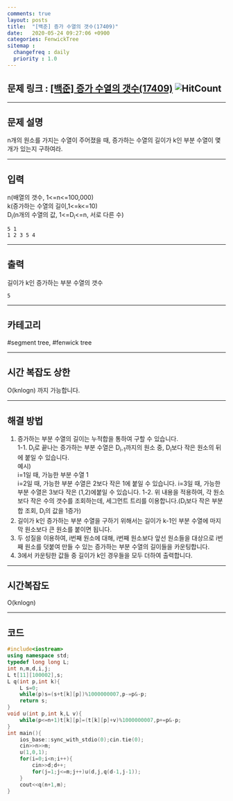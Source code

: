 ```yaml
---
comments: true
layout: posts
title:  "[백준] 증가 수열의 갯수(17409)"
date:   2020-05-24 09:27:06 +0900
categories: FenwickTree
sitemap :
  changefreq : daily
  priority : 1.0
---
```

## 문제 링크 : [[백준] 증가 수열의 갯수(17409)](https://www.acmicpc.net/problem/17409) ![HitCount](http://hits.dwyl.com/lastknight00.github.io/17409.svg)  

---

## 문제 설명
n개의 원소를 가지는 수열이 주어졌을 때, 증가하는 수열의 길이가 k인 부분 수열이 몇개가 있는지 구하여라.

---

## 입력
n(배열의 갯수, 1<=n<=100,000)  
k(증가하는 수열의 길이,1<=k<=10)  
D<sub>i</sub>(n개의 수열의 값, 1<=D<sub>i</sub><=n, 서로 다른 수)  
```
5 1
1 2 3 5 4
```
---
## 출력
길이가 k인 증가하는 부분 수열의 갯수
```
5
```

---

## 카테고리  
#segment tree, #fenwick tree

---

## 시간 복잡도 상한
O(knlogn) 까지 가능합니다.

---
## 해결 방법
1. 증가하는 부분 수열의 길이는 누적합을 통하여 구할 수 있습니다.  
1-1. D<sub>i</sub>로 끝나는 증가하는 부분 수열은 D<sub>i-1</sub>까지의 원소 중, D<sub>i</sub>보다 작은 원소의 뒤에 붙일 수 있습니다.  
예시)  
i=1일 때, 가능한 부분 수열 1  
i=2일 때, 가능한 부분 수열은 2보다 작은 1에 붙일 수 있습니다.
i=3일 때, 가능한 부분 수열은 3보다 작은 (1,2)에붙일 수 있습니다.
1-2. 위 내용을 적용하여, 각 원소보다 작은 수의 갯수를 조회하는데, 세그먼트 트리를 이용합니다.(D<sub>i</sub>보다 작은 부분합 조회, D<sub>i</sub>의 값을 1증가)  
2. 길이가 k인 증가하는 부분 수열을 구하기 위해서는 길이가 k-1인 부분 수열에 마지막 원소보다 큰 원소를 붙이면 됩니다.
3. 두 성질을 이용하여, i번째 원소에 대해, i번째 원소보다 앞선 원소들을 대상으로 i번째 원소를 덧붙여 만들 수 있는 증가하는 부분 수열의 길이들을 카운팅합니다.
4. 3에서 카운팅한 값들 중 길이가 k인 경우들을 모두 더하여 출력합니다.

---

## 시간복잡도  
O(knlogn)

---  

## 코드

```cpp
#include<iostream>
using namespace std;
typedef long long L;
int n,m,d,i,j;
L t[11][100002],s;
L q(int p,int k){
    L s=0;
    while(p)s=(s+t[k][p])%1000000007,p-=p&-p;
    return s;
}
void u(int p,int k,L v){
    while(p<=n+1)t[k][p]=(t[k][p]+v)%1000000007,p+=p&-p;
}
int main(){
    ios_base::sync_with_stdio(0);cin.tie(0);
    cin>>n>>m;
    u(1,0,1);
    for(i=0;i<n;i++){
        cin>>d;d++;
        for(j=1;j<=m;j++)u(d,j,q(d-1,j-1));
    }
    cout<<q(n+1,m);
}
```
